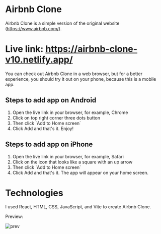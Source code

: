 # Airbnb Clone

Airbnb Clone is a simple version of the original website (https://www.airbnb.com/).

# Live link: https://airbnb-clone-v10.netlify.app/
You can check out Airbnb Clone in a web browser, but for a better experience, you should try it out on your phone, because this is a mobile app.

<h2>Steps to add app on Android</h2>
<ol>
  <li>Open the live link in your browser, for example, Chrome</li>
  <li>Click on top right corner three dots button</li>
  <li>Then click `Add to Home screen`</li>
  <li>Click Add and that's it. Enjoy!</li>
</ol>

<h2>Steps to add app on iPhone</h2>
<ol>
  <li>Open the live link in your browser, for example, Safari</li>
  <li>Click on the icon that looks like a square with an up arrow</li>
  <li>Then click `Add to Home screen`</li>
  <li>Click Add and that's it. The app will appear on your home screen.</li>
</ol>

# Technologies

I used React, HTML, CSS, JavaScript, and Vite to create Airbnb Clone. 


Preview:

![prev](https://github.com/nemanja-stosic/Airbnb-clone/assets/48128569/0ab714b8-f77c-43c9-9228-3cdbaf79e993)

